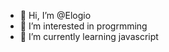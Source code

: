 - 👋 Hi, I’m @Elogio
- 👀 I’m interested in progrmming
- 🌱 I’m currently learning javascript

<!---
Lumboz/Lumboz is a ✨ special ✨ repository because its `README.md` (this file) appears on your GitHub profile.
You can click the Preview link to take a look at your changes.
--->
